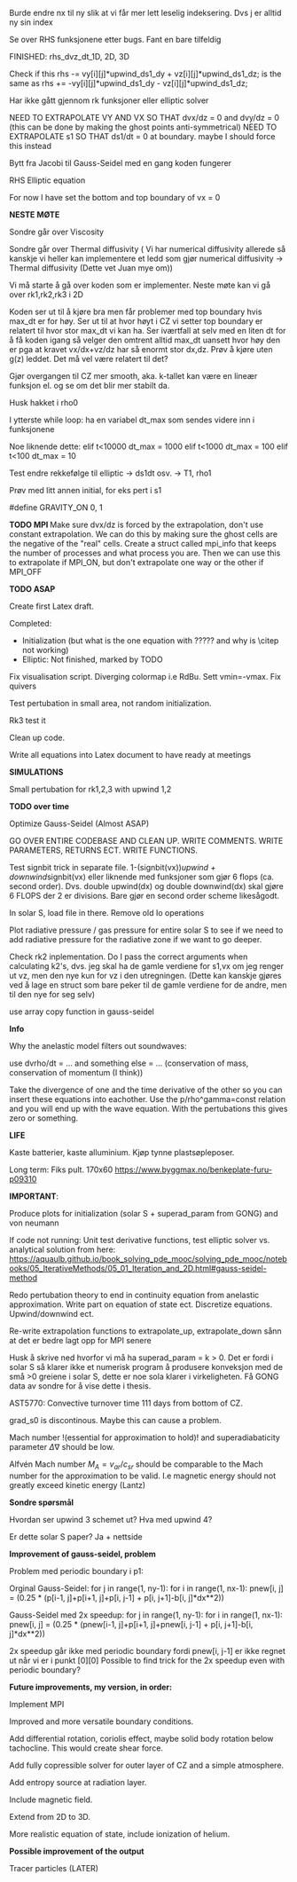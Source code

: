 Burde endre nx til ny slik at vi får mer lett leselig indeksering. Dvs j er alltid ny sin index

Se over RHS funksjonene etter bugs. Fant en bare tilfeldig

FINISHED: rhs_dvz_dt_1D, 2D, 3D

Check if this rhs -= vy[i][j]*upwind_ds1_dy + vz[i][j]*upwind_ds1_dz; is the same as
rhs += -vy[i][j]*upwind_ds1_dy - vz[i][j]*upwind_ds1_dz;

Har ikke gått gjennom rk funksjoner eller elliptic solver

NEED TO EXTRAPOLATE VY AND VX SO THAT dvx/dz = 0 and dvy/dz = 0 (this can be done by making the ghost points anti-symmetrical)
NEED TO EXTRAPOLATE s1 SO THAT ds1/dt = 0 at boundary. maybe I should force this instead

Bytt fra Jacobi til Gauss-Seidel med en gang koden fungerer

RHS Elliptic equation

For now I have set the bottom and top boundary of vx = 0

<b> NESTE MØTE </b>

Sondre går over Viscosity

Sondre går over Thermal diffusivity ( Vi har numerical diffusivity allerede så kanskje vi heller kan implementere et ledd som gjør numerical diffusivity -> Thermal diffusivity (Dette vet Juan mye om))

Vi må starte å gå over koden som er implementer. Neste møte kan vi gå over rk1,rk2,rk3 i 2D




Koden ser ut til å kjøre bra men får problemer med top boundary hvis max_dt er for høy. Ser ut til at hvor høyt i CZ vi setter top boundary er relatert til hvor stor max_dt vi kan ha. Ser iværtfall at selv med en liten dt for å få koden igang så velger den omtrent alltid max_dt uansett hvor høy den er pga at kravet vx/dx+vz/dz har så enormt stor dx,dz. Prøv å kjøre uten g(z) leddet. Det må vel være relatert til det?

Gjør overgangen til CZ mer smooth, aka. k-tallet kan være en lineær funksjon el. og se om det blir mer stabilt da.

Husk hakket i rho0

I ytterste while loop: ha en variabel dt_max som sendes videre inn i funksjonene

Noe liknende dette:
elif t<10000 dt_max = 1000
elif t<1000 dt_max = 100
elif t<100 dt_max = 10

Test endre rekkefølge til elliptic -> ds1dt osv. -> T1, rho1

Prøv med litt annen initial, for eks pert i s1

#define GRAVITY_ON 0, 1

<b> TODO MPI </b>
Make sure dvx/dz is forced by the extrapolation, don't use constant extrapolation. We can do this by making sure the ghost cells are the negative of the "real" cells. Create a struct called mpi_info that keeps the number of processes and what process you are. Then we can use this to extrapolate if MPI_ON, but don't extrapolate one way or the other if MPI_OFF

<b> TODO ASAP </b>

Create first Latex draft.

Completed:
- Initialization (but what is the one equation with ????? and why is \citep not working)
- Elliptic: Not finished, marked by TODO

Fix visualisation script. Diverging colormap i.e RdBu. Sett vmin=-vmax. Fix quivers

Test pertubation in small area, not random initialization.

Rk3 test it

Clean up code.

Write all equations into Latex document to have ready at meetings

<b> SIMULATIONS </b>

Small pertubation for rk1,2,3 with upwind 1,2



<b> TODO over time </b>

Optimize Gauss-Seidel (Almost ASAP)

GO OVER ENTIRE CODEBASE AND CLEAN UP. WRITE COMMENTS. WRITE PARAMETERS, RETURNS ECT. WRITE FUNCTIONS.

Test signbit trick in separate file. 1-(signbit(vx))*upwind + downwind*signbit(vx) eller liknende med funksjoner som gjør  6 flops (ca. second order).
Dvs. double upwind(dx) og double downwind(dx) skal gjøre 6 FLOPS der 2 er divisions. Bare gjør en second order scheme likesågodt.

In solar S, load file in there. Remove old Io operations

Plot radiative pressure / gas pressure for entire solar S to see if we need to add radiative pressure for the radiative zone if we want to go deeper.

Check rk2 inplementation. Do I pass the correct arguments when calculating k2's, dvs. jeg skal ha de gamle verdiene for s1,vx om jeg renger ut vz, men den nye kun for vz i den utregningen. (Dette kan kanskje gjøres ved å lage en struct som bare peker til de gamle verdiene for de andre, men til den nye for seg selv)

use array copy function in gauss-seidel

<b> Info </b>

Why the anelastic model filters out soundwaves:

use dvrho/dt = ...
and something else = ...
(conservation of mass, conservation of momentum (I think))

Take the divergence of one and the time derivative of the other so you can insert these equations into eachother. Use the p/rho^gamma=const relation and you will end up with the wave equation. With the pertubations this gives zero or something.


<b> LIFE </b>

Kaste batterier, kaste alluminium. Kjøp tynne plastsøpleposer.

Long term: Fiks pult. 170x60 https://www.byggmax.no/benkeplate-furu-p09310

<b>IMPORTANT</b>:

Produce plots for initialization (solar S + superad_param from GONG) and von neumann

If code not running: Unit test derivative functions, test elliptic solver vs. analytical solution from here: https://aquaulb.github.io/book_solving_pde_mooc/solving_pde_mooc/notebooks/05_IterativeMethods/05_01_Iteration_and_2D.html#gauss-seidel-method

Redo pertubation theory to end in continuity equation from anelastic approximation. Write part on equation of state ect. Discretize equations. Upwind/downwind ect.

Re-write extrapolation functions to extrapolate_up, extrapolate_down sånn at det er bedre lagt opp for MPI senere

Husk å skrive ned hvorfor vi må ha superad_param = k > 0. Det er fordi i solar S så klarer ikke et numerisk program å produsere konveksjon med de små >0 greiene i solar S, dette er noe sola klarer i virkeligheten. Få GONG data av sondre for å vise dette i thesis.

AST5770: Convective turnover time 111 days from bottom of CZ.

grad_s0 is discontinous. Maybe this can cause a problem.

Mach number !(essential for approximation to hold)! and superadiabaticity parameter $\Delta\nabla$ should be low.

Alfvén Mach number $M_A=v_{ar}/c_{sr}$ should be comparable to the Mach number for the approximation to be valid. I.e magnetic energy should not greatly exceed kinetic energy (Lantz)

<b> Sondre spørsmål </b>

Hvordan ser upwind 3 schemet ut? Hva med upwind 4?

Er dette solar S paper? Ja + nettside

<b> Improvement of gauss-seidel, problem </b>

Problem med periodic boundary i p1:

Orginal Gauss-Seidel:
for j in range(1, ny-1):
        for i in range(1, nx-1):
            pnew[i, j] = (0.25 * (p[i-1, j]+p[i+1, j]+p[i, j-1]
                       + p[i, j+1]-b[i, j]*dx**2))

Gauss-Seidel med 2x speedup:
for j in range(1, ny-1):
        for i in range(1, nx-1):
            pnew[i, j] = (0.25 * (pnew[i-1, j]+p[i+1, j]+pnew[i, j-1]
                       + p[i, j+1]-b[i, j]*dx**2))

2x speedup går ikke med periodic boundary fordi pnew[i, j-1] er ikke regnet ut når vi er i punkt [0][0]
Possible to find trick for the 2x speedup even with periodic boundary?

<b> Future improvements, my version, in order: </b>

Implement MPI

Improved and more versatile boundary conditions.

Add differential rotation, coriolis effect, maybe solid body rotation below tachocline. This would create shear force.

Add fully copressible solver for outer layer of CZ and a simple atmosphere.

Add entropy source at radiation layer.

Include magnetic field.

Extend from 2D to 3D.

More realistic equation of state, include ionization of helium.

<b> Possible improvement of the output </b>

Tracer particles (LATER)
